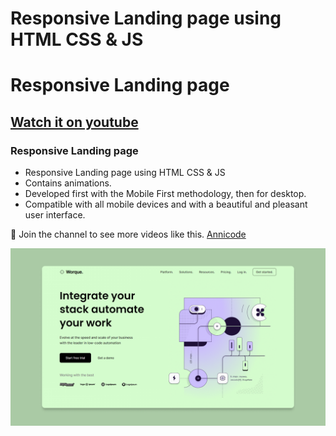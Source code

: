 # Responsive Landing page using HTML CSS & JS

# Responsive Landing page

## [Watch it on youtube](https://youtu.be/cHUn5IMtnfk)

### Responsive Landing page

- Responsive Landing page using HTML CSS & JS
- Contains animations.
- Developed first with the Mobile First methodology, then for desktop.
- Compatible with all mobile devices and with a beautiful and pleasant user interface.

💙 Join the channel to see more videos like this. [Annicode](https://www.youtube.com/@Annicode)

![preview img](/preview.png)
